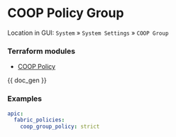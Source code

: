 # COOP Policy Group

Location in GUI:
`System` » `System Settings` » `COOP Group`

### Terraform modules

* [COOP Policy](https://registry.terraform.io/modules/netascode/coop-policy/aci/latest)

{{ doc_gen }}

### Examples

```yaml
apic:
  fabric_policies:
    coop_group_policy: strict
```
